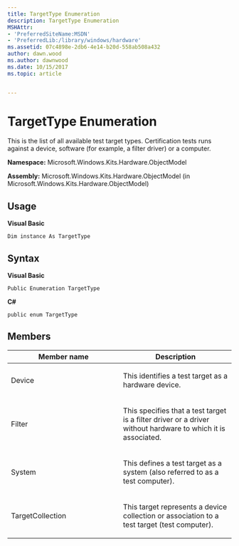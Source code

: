 ```yaml
---
title: TargetType Enumeration
description: TargetType Enumeration
MSHAttr:
- 'PreferredSiteName:MSDN'
- 'PreferredLib:/library/windows/hardware'
ms.assetid: 07c4898e-2db6-4e14-b20d-558ab508a432
author: dawn.wood
ms.author: dawnwood
ms.date: 10/15/2017
ms.topic: article


---
```


# TargetType Enumeration


This is the list of all available test target types. Certification tests runs against a device, software (for example, a filter driver) or a computer.

**Namespace:** Microsoft.Windows.Kits.Hardware.ObjectModel

**Assembly:** Microsoft.Windows.Kits.Hardware.ObjectModel (in Microsoft.Windows.Kits.Hardware.ObjectModel)

## <span id="Usage"></span><span id="usage"></span><span id="USAGE"></span>Usage


**Visual Basic**

`Dim instance As TargetType`

## <span id="Syntax"></span><span id="syntax"></span><span id="SYNTAX"></span>Syntax


**Visual Basic**

`Public Enumeration TargetType`

**C#**

`public enum TargetType`

## <span id="Members"></span><span id="members"></span><span id="MEMBERS"></span>Members


<table>
<colgroup>
<col width="50%" />
<col width="50%" />
</colgroup>
<thead>
<tr class="header">
<th>Member name</th>
<th>Description</th>
</tr>
</thead>
<tbody>
<tr class="odd">
<td><p>Device</p></td>
<td><p>This identifies a test target as a hardware device.</p></td>
</tr>
<tr class="even">
<td><p>Filter</p></td>
<td><p>This specifies that a test target is a filter driver or a driver without hardware to which it is associated.</p></td>
</tr>
<tr class="odd">
<td><p>System</p></td>
<td><p>This defines a test target as a system (also referred to as a test computer).</p></td>
</tr>
<tr class="even">
<td><p>TargetCollection</p></td>
<td><p>This target represents a device collection or association to a test target (test computer).</p></td>
</tr>
</tbody>
</table>

 

 

 






